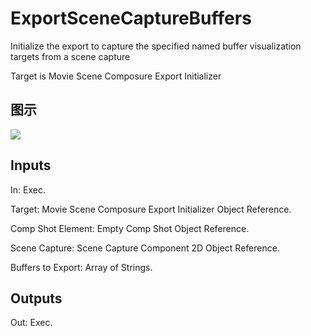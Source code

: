 # ExportSceneCaptureBuffers

Initialize the export to capture the specified named buffer visualization targets from a scene capture

Target is Movie Scene Composure Export Initializer

## 图示

![]($-20221218-18295025.png)

## Inputs

In: Exec.

Target: Movie Scene Composure Export Initializer Object Reference.

Comp Shot Element: Empty Comp Shot Object Reference.

Scene Capture: Scene Capture Component 2D Object Reference.

Buffers to Export: Array of Strings.  

## Outputs

Out: Exec.


